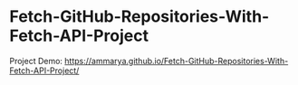 # Fetch-GitHub-Repositories-With-Fetch-API-Project
Project Demo:
https://ammarya.github.io/Fetch-GitHub-Repositories-With-Fetch-API-Project/
